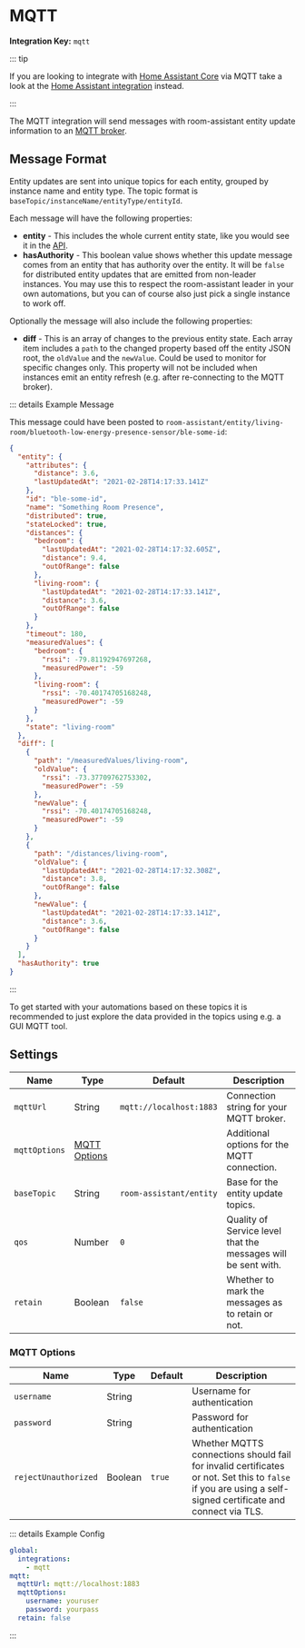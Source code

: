 # MQTT

**Integration Key:** `mqtt`

::: tip

If you are looking to integrate with [Home Assistant Core](https://www.home-assistant.io) via MQTT take a look at the [Home Assistant integration](./home-assistant.md) instead.

:::

The MQTT integration will send messages with room-assistant entity update information to an [MQTT broker](https://mqtt.org).

## Message Format

Entity updates are sent into unique topics for each entity, grouped by instance name and entity type. The topic format is `baseTopic/instanceName/entityType/entityId`.

Each message will have the following properties:

- **entity** - This includes the whole current entity state, like you would see it in the [API](../guide/api.md).
- **hasAuthority** - This boolean value shows whether this update message comes from an entity that has authority over the entity. It will be `false` for distributed entity updates that are emitted from non-leader instances. You may use this to respect the room-assistant leader in your own automations, but you can of course also just pick a single instance to work off.

Optionally the message will also include the following properties:

- **diff** - This is an array of changes to the previous entity state. Each array item includes a `path` to the changed property based off the entity JSON root, the `oldValue` and the `newValue`. Could be used to monitor for specific changes only. This property will not be included when instances emit an entity refresh (e.g. after re-connecting to the MQTT broker).

::: details Example Message

This message could have been posted to `room-assistant/entity/living-room/bluetooth-low-energy-presence-sensor/ble-some-id`:

```json
{
  "entity": {
    "attributes": {
      "distance": 3.6,
      "lastUpdatedAt": "2021-02-28T14:17:33.141Z"
    },
    "id": "ble-some-id",
    "name": "Something Room Presence",
    "distributed": true,
    "stateLocked": true,
    "distances": {
      "bedroom": {
        "lastUpdatedAt": "2021-02-28T14:17:32.605Z",
        "distance": 9.4,
        "outOfRange": false
      },
      "living-room": {
        "lastUpdatedAt": "2021-02-28T14:17:33.141Z",
        "distance": 3.6,
        "outOfRange": false
      }
    },
    "timeout": 180,
    "measuredValues": {
      "bedroom": {
        "rssi": -79.81192947697268,
        "measuredPower": -59
      },
      "living-room": {
        "rssi": -70.40174705168248,
        "measuredPower": -59
      }
    },
    "state": "living-room"
  },
  "diff": [
    {
      "path": "/measuredValues/living-room",
      "oldValue": {
        "rssi": -73.37709762753302,
        "measuredPower": -59
      },
      "newValue": {
        "rssi": -70.40174705168248,
        "measuredPower": -59
      }
    },
    {
      "path": "/distances/living-room",
      "oldValue": {
        "lastUpdatedAt": "2021-02-28T14:17:32.308Z",
        "distance": 3.8,
        "outOfRange": false
      },
      "newValue": {
        "lastUpdatedAt": "2021-02-28T14:17:33.141Z",
        "distance": 3.6,
        "outOfRange": false
      }
    }
  ],
  "hasAuthority": true
}
```

:::

To get started with your automations based on these topics it is recommended to just explore the data provided in the topics using e.g. a GUI MQTT tool.

## Settings

| Name          | Type                          | Default                 | Description                                                  |
| ------------- | ----------------------------- | ----------------------- | ------------------------------------------------------------ |
| `mqttUrl`     | String                        | `mqtt://localhost:1883` | Connection string for your MQTT broker.                      |
| `mqttOptions` | [MQTT Options](#mqtt-options) |                         | Additional options for the MQTT connection.                  |
| `baseTopic`   | String                        | `room-assistant/entity` | Base for the entity update topics.                           |
| `qos`         | Number                        | `0`                     | Quality of Service level that the messages will be sent with. |
| `retain`      | Boolean                       | `false`                 | Whether to mark the messages as to retain or not.            |

### MQTT Options

| Name                 | Type    | Default | Description                                                  |
| -------------------- | ------- | ------- | ------------------------------------------------------------ |
| `username`           | String  |         | Username for authentication                                  |
| `password`           | String  |         | Password for authentication                                  |
| `rejectUnauthorized` | Boolean | `true`  | Whether MQTTS connections should fail for invalid certificates or not. Set this to `false` if you are using a self-signed certificate and connect via TLS. |

::: details Example Config

```yaml
global:
  integrations:
    - mqtt
mqtt:
  mqttUrl: mqtt://localhost:1883
  mqttOptions:
    username: youruser
    password: yourpass
  retain: false
```

:::